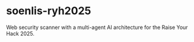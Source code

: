 # soenlis-ryh2025
Web security scanner with a multi-agent AI architecture for the Raise Your Hack 2025.
